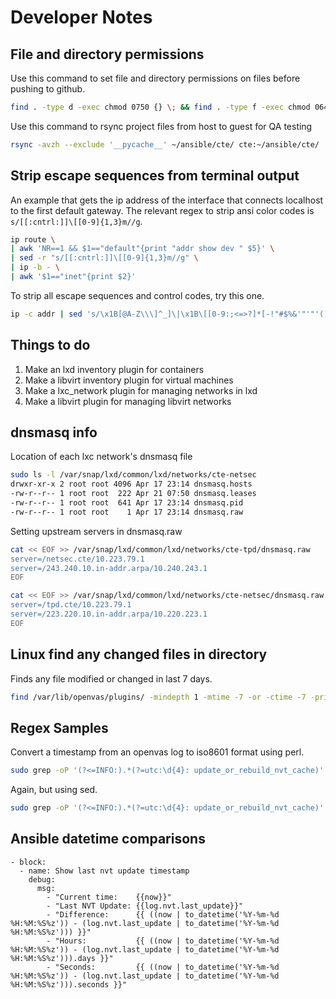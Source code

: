 # Developer Notes

## File and directory permissions

Use this command to set file and directory permissions on files before pushing to github.

```bash
find . -type d -exec chmod 0750 {} \; && find . -type f -exec chmod 0640 {} \;
```

Use this command to rsync project files from host to guest for QA testing

```bash
rsync -avzh --exclude '__pycache__' ~/ansible/cte/ cte:~/ansible/cte/
```

## Strip escape sequences from terminal output

An example that gets the ip address of the interface that connects localhost to the first default gateway.  The relevant regex to strip ansi color codes is `s/[[:cntrl:]]\[[0-9]{1,3}m//g`.

```bash
ip route \
| awk 'NR==1 && $1=="default"{print "addr show dev " $5}' \
| sed -r "s/[[:cntrl:]]\[[0-9]{1,3}m//g" \
| ip -b - \
| awk '$1=="inet"{print $2}'
```

To strip all escape sequences and control codes, try this one.

```bash
ip -c addr | sed 's/\x1B[@A-Z\\\]^_]\|\x1B\[[0-9:;<=>?]*[-!"#$%&'"'"'()*+,.\/]*[][\\@A-Z^_`a-z{|}~]//g'
```

## Things to do

1. Make an lxd inventory plugin for containers
2. Make a libvirt inventory plugin for virtual machines
3. Make a lxc_network plugin for managing networks in lxd
4. Make a libvirt plugin for managing libvirt networks


## dnsmasq info

Location of each lxc network's dnsmasq file

```bash
sudo ls -l /var/snap/lxd/common/lxd/networks/cte-netsec
drwxr-xr-x 2 root root 4096 Apr 17 23:14 dnsmasq.hosts
-rw-r--r-- 1 root root  222 Apr 21 07:50 dnsmasq.leases
-rw-r--r-- 1 root root  641 Apr 17 23:14 dnsmasq.pid
-rw-r--r-- 1 root root    1 Apr 17 23:14 dnsmasq.raw
```

Setting upstream servers in dnsmasq.raw

```bash
cat << EOF >> /var/snap/lxd/common/lxd/networks/cte-tpd/dnsmasq.raw
server=/netsec.cte/10.223.79.1
server=/243.240.10.in-addr.arpa/10.240.243.1
EOF

cat << EOF >> /var/snap/lxd/common/lxd/networks/cte-netsec/dnsmasq.raw
server=/tpd.cte/10.223.79.1
server=/223.220.10.in-addr.arpa/10.220.223.1
EOF
```

## Linux find any changed files in directory

Finds any file modified or changed in last 7 days.

```bash
find /var/lib/openvas/plugins/ -mindepth 1 -mtime -7 -or -ctime -7 -printf 'yes\n' -quit
```

## Regex Samples

Convert a timestamp from an openvas log to iso8601 format using perl.

```bash
sudo grep -oP '(?<=INFO:).*(?=utc:\d{4}: update_or_rebuild_nvt_cache)' /var/log/openvas/openvasmd.log | tail -n 1 | perl -nle 'print "$1-$2-$3T$4:$5.$6" if /(\d{4})-(\d{2})-(\d{2}) (\d{1,2})h(\d{2})\.(\d{2})/'
```

Again, but using sed.

```bash
sudo grep -oP '(?<=INFO:).*(?=utc:\d{4}: update_or_rebuild_nvt_cache)' /var/log/openvas/openvasmd.log | tail -n 1 | sed -E 's/([0-9]{4})-([0-9]{2})-([0-9]{2}) ([0-9]{1,2})h([0-9]{2})\.([0-9]{2})/\1-\2-\3T\4:\5.\6/'
```

## Ansible datetime comparisons

```
- block:
  - name: Show last nvt update timestamp
    debug:
      msg:
        - "Current time:    {{now}}"
        - "Last NVT Update: {{log.nvt.last_update}}"
        - "Difference:      {{ ((now | to_datetime('%Y-%m-%d %H:%M:%S%z')) - (log.nvt.last_update | to_datetime('%Y-%m-%d %H:%M:%S%z'))) }}"
        - "Hours:           {{ ((now | to_datetime('%Y-%m-%d %H:%M:%S%z')) - (log.nvt.last_update | to_datetime('%Y-%m-%d %H:%M:%S%z'))).days }}"
        - "Seconds:         {{ ((now | to_datetime('%Y-%m-%d %H:%M:%S%z')) - (log.nvt.last_update | to_datetime('%Y-%m-%d %H:%M:%S%z'))).seconds }}"
```
